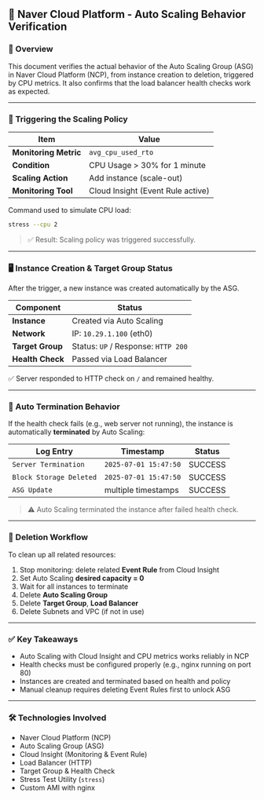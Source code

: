 ## 📘 Naver Cloud Platform - Auto Scaling Behavior Verification

### 🚀 Overview
This document verifies the actual behavior of the Auto Scaling Group (ASG) in Naver Cloud Platform (NCP), from instance creation to deletion, triggered by CPU metrics. It also confirms that the load balancer health checks work as expected.

---

### 📌 Triggering the Scaling Policy

| Item                  | Value                            |
|-----------------------|----------------------------------|
| **Monitoring Metric** | `avg_cpu_used_rto`               |
| **Condition**         | CPU Usage > 30% for 1 minute     |
| **Scaling Action**    | Add instance (scale-out)         |
| **Monitoring Tool**   | Cloud Insight (Event Rule active) |

Command used to simulate CPU load:

```bash
stress --cpu 2
```

> ✅ Result: Scaling policy was triggered successfully.

---

### 🖥️ Instance Creation & Target Group Status

After the trigger, a new instance was created automatically by the ASG.

| Component         | Status                     |
|-------------------|----------------------------|
| **Instance**      | Created via Auto Scaling   |
| **Network**       | IP: `10.29.1.100` (eth0)   |
| **Target Group**  | Status: `UP` / Response: `HTTP 200` |
| **Health Check**  | Passed via Load Balancer   |

✅ Server responded to HTTP check on `/` and remained healthy.

---

### 🔄 Auto Termination Behavior

If the health check fails (e.g., web server not running), the instance is automatically **terminated** by Auto Scaling:

| Log Entry             | Timestamp               | Status   |
|------------------------|--------------------------|----------|
| `Server Termination`   | `2025-07-01 15:47:50`    | SUCCESS  |
| `Block Storage Deleted`| `2025-07-01 15:47:50`    | SUCCESS  |
| `ASG Update`           | multiple timestamps      | SUCCESS  |

> ⚠️ Auto Scaling terminated the instance after failed health check.

---

### 🧼 Deletion Workflow

To clean up all related resources:

1. Stop monitoring: delete related **Event Rule** from Cloud Insight
2. Set Auto Scaling **desired capacity = 0**
3. Wait for all instances to terminate
4. Delete **Auto Scaling Group**
5. Delete **Target Group**, **Load Balancer**
6. Delete Subnets and VPC (if not in use)

---

### ✅ Key Takeaways

- Auto Scaling with Cloud Insight and CPU metrics works reliably in NCP
- Health checks must be configured properly (e.g., nginx running on port 80)
- Instances are created and terminated based on health and policy
- Manual cleanup requires deleting Event Rules first to unlock ASG

---

### 🛠️ Technologies Involved

- Naver Cloud Platform (NCP)
- Auto Scaling Group (ASG)
- Cloud Insight (Monitoring & Event Rule)
- Load Balancer (HTTP)
- Target Group & Health Check
- Stress Test Utility (`stress`)
- Custom AMI with nginx
